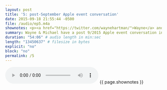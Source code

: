 ```yaml
---
layout: post
title: '5: post-September Apple event conversation'
date: 2015-09-18 21:55:44 -0500
file: /audio/ep5.m4a
shownotes: <p><a href="https://twitter.com/waynehartman/">Wayne</a> and <a href="https://twitter.com/LK64076007A/">Michael</a> have a post 9/2015 Apple event conversation including Apple TV, Apple Watch, <del data-preserve-html-node="true">Force Touch</del> <ins data-preserve-html-node="true">3D Touch</ins>, app design, <a href="https://onlycoin.com/">Coin</a>, Apple pay, and contactless payment versus EMV.</p><p><ul><li><a href="http://www.marco.org/podcasting-microphones">Marco Arment's microphone showdown</a></li><li><a href="http://www.coreint.org/2015/09/episode-197-uncomfortably-similar/">Core Intuition</a></li><li><a href="http://daringfireball.net/linked/2015/09/15/apple-tv-webviews-pasco">Daring Fireball: Apple TV: A World Without Webviews</a></li><li><a href="http://datacardedge.com/articles/emv-vs-nfc-technology-setting-the-record-straight/">EMV vs. NFC Technology: Setting the Record Straight</a></li><li><a href="https://support.onlycoin.com/hc/en-us/articles/208066147-How-do-I-accept-Coin-after-the-EMV-liability-shift-around-October-2015-">Coin and EMV liability</a></li><li><a href="https://squareup.com/contactless-chip-reader">NFC Reader for Apple Pay, Contactless &amp; Chip | Square</a></li><li><a href="https://en.wikipedia.org/wiki/Fear,_uncertainty_and_doubt">Fear, uncertainty and doubt</a></li></ul></p>
summary: Wayne & Michael have a post 9/2015 Apple event conversation including Apple TV, Apple Watch, <del>Force Touch</del> <ins>3D Touch</ins>, app design, Coin, Apple pay, and contactless payment versus EMV.
duration: "54:06" # audio length in min:sec
length: "13450637" # filesize in bytes
explicit: "no"
block: "no"
permalink: /5
---
```


<audio controls>
<source src="{{site.url}}{{site.baseurl}}{{ page.file }}" type="audio/x-m4a">
Your browser does not support the audio element.
</audio>
{{ page.shownotes }}